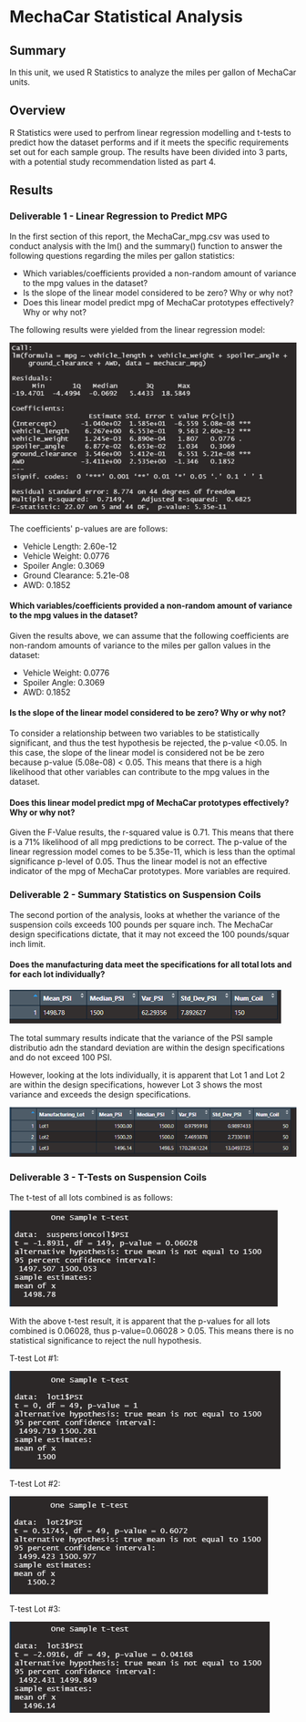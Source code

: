 # MechaCar Statistical Analysis

## Summary 
In this unit, we used R Statistics to analyze the miles per gallon of MechaCar units. 

## Overview 
R Statistics were used to perfrom linear regression modelling and t-tests to predict how the dataset performs and if it meets the specific requirements set out for each sample group. The results have been divided into 3 parts, with a potential study recommendation listed as part 4. 

## Results

### Deliverable 1 - Linear Regression to Predict MPG
In the first section of this report, the MechaCar_mpg.csv was used to conduct analysis with the lm() and the summary() function to answer the following questions regarding the miles per gallon statistics:
- Which variables/coefficients provided a non-random amount of variance to the mpg values in the dataset?
- Is the slope of the linear model considered to be zero? Why or why not?
- Does this linear model predict mpg of MechaCar prototypes effectively? Why or why not?

The following results were yielded from the linear regression model: 

![Coefficients](images/stats.png)

The coefficients' p-values are are follows:
- Vehicle Length: 2.60e-12 
- Vehicle Weight: 0.0776 
- Spoiler Angle: 0.3069    
- Ground Clearance: 5.21e-08
- AWD: 0.1852

#### Which variables/coefficients provided a non-random amount of variance to the mpg values in the dataset?
Given the results above, we can assume that the following coefficients are non-random amounts of variance to the miles per gallon values in the dataset: 
- Vehicle Weight: 0.0776 
- Spoiler Angle: 0.3069   
- AWD: 0.1852

#### Is the slope of the linear model considered to be zero? Why or why not?
To consider a relationship between two variables to be statistically significant, and thus the test hypothesis be rejected, the p-value <0.05. In this case, the slope of the linear model is considered not be be zero because p-value (5.08e-08) < 0.05. This means that there is a high likelihood that other variables can contribute to the mpg values in the dataset.

#### Does this linear model predict mpg of MechaCar prototypes effectively? Why or why not?
Given the F-Value results, the r-squared value is 0.71. This means that there is a 71% likelihood of all mpg predictions to be correct. The p-value of the linear regression model comes to be 5.35e-11, which is less than the optimal significance p-level of 0.05. Thus the linear model is not an effective indicator of the mpg of MechaCar prototypes. More variables are required. 

### Deliverable 2 - Summary Statistics on Suspension Coils
The second portion of the analysis, looks at whether the variance of the suspension coils exceeds 100 pounds per square inch. The MechaCar design specifications dictate, that it may not exceed the 100 pounds/squar inch limit. 

#### Does the manufacturing data meet the specifications for all total lots and for each lot individually?

![PSI values](images/total_summary.PNG)

The total summary results indicate that the variance of the PSI sample distributio adn the standard deviation are within the design specifications and do not exceed 100 PSI.

However, looking at the lots individually, it is apparent that Lot 1 and Lot 2 are within the design specifications, however Lot 3 shows the most variance and exceeds the design specifications. 

![PSI lot values](images/lot_summary.PNG)

### Deliverable 3 - T-Tests on Suspension Coils
The t-test of all lots combined is as follows:

![PSI lot values](images/t_test.PNG)

With the above t-test result, it is apparent that the p-values for all lots combined is 0.06028, thus p-value=0.06028 > 0.05. This means there is no statistical significance to reject the null hypothesis. 

T-test Lot #1:

![PSI lot values](images/t_lot_1.PNG)

T-test Lot #2:

![PSI lot values](images/t_lot_2.PNG)

T-test Lot #3:

![PSI lot values](images/t_lot_3.PNG)
